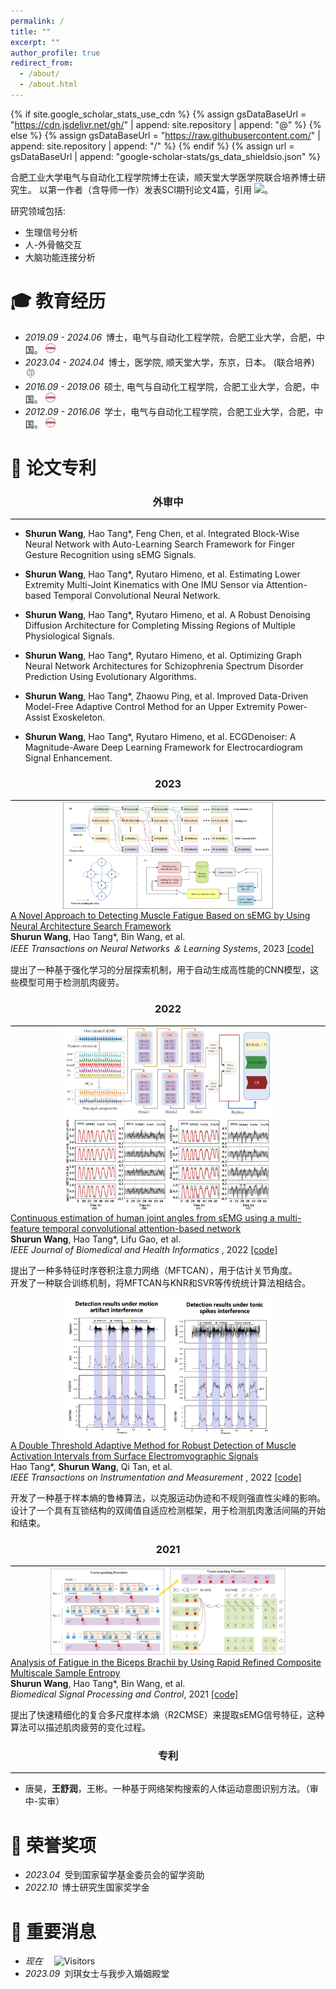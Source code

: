 ```yaml
---
permalink: /
title: ""
excerpt: ""
author_profile: true
redirect_from: 
  - /about/
  - /about.html
---
```


{% if site.google_scholar_stats_use_cdn %}
{% assign gsDataBaseUrl = "https://cdn.jsdelivr.net/gh/" | append: site.repository | append: "@" %}
{% else %}
{% assign gsDataBaseUrl = "https://raw.githubusercontent.com/" | append: site.repository | append: "/" %}
{% endif %}
{% assign url = gsDataBaseUrl | append: "google-scholar-stats/gs_data_shieldsio.json" %}

<span class='anchor' id='about-me'></span>

合肥工业大学电气与自动化工程学院博士在读，顺天堂大学医学院联合培养博士研究生。 以第一作者（含导师一作）发表SCI期刊论文4篇，引用 
 <a href='https://scholar.google.com/citations?user=Pb73FP8AAAAJ'><img src="https://img.shields.io/endpoint?url={{ url | url_encode }}&logo=Google%20Scholar&labelColor=f6f6f6&color=9cf&style=flat&label=citations"></a>。

研究领域包括: 
- 生理信号分析
- 人-外骨骼交互
- 大脑功能连接分析

<span class='anchor' id='-jyjl'></span>

# 🎓 教育经历 
- *2019.09 - 2024.06*&ensp;博士，电气与自动化工程学院，合肥工业大学，合肥，中国。 <a href="https://www.hfut.edu.cn/"><img class="svg" src="/images/hfut.png" width="16pt"></a> 
- *2023.04 - 2024.04*&ensp;博士，医学院, 顺天堂大学，东京，日本。 (联合培养) <a href="https://en.juntendo.ac.jp/"><img class="svg" src="/images/juntendo.png" width="16pt"></a> 
- *2016.09 - 2019.06*&ensp;硕士, 电气与自动化工程学院，合肥工业大学，合肥，中国。 <a href="https://www.hfut.edu.cn/"><img class="svg" src="/images/hfut.png" width="16pt"></a> 
- *2012.09 - 2016.06*&ensp;学士，电气与自动化工程学院，合肥工业大学，合肥，中国。 <a href="https://www.hfut.edu.cn/"><img class="svg" src="/images/hfut.png" width="16pt"></a> 

<span class='anchor' id='-lwzl'></span>

# 📝 论文专利 
<h3 align="center">外审中</h3>
<div style="border-bottom: 1px solid #000; margin: 0px 0;"></div>

- __Shurun Wang__, Hao Tang*, Feng Chen, et al. Integrated Block-Wise Neural Network with Auto-Learning Search Framework for Finger Gesture Recognition using sEMG Signals. 

- __Shurun Wang__, Hao Tang*, Ryutaro Himeno, et al. Estimating Lower Extremity Multi-Joint Kinematics with One IMU Sensor via Attention-based Temporal Convolutional Neural Network.

- __Shurun Wang__, Hao Tang*, Ryutaro Himeno, et al. A Robust Denoising Diffusion Architecture for Completing Missing Regions of Multiple Physiological Signals. 

- __Shurun Wang__, Hao Tang*, Ryutaro Himeno, et al. Optimizing Graph Neural Network Architectures for Schizophrenia Spectrum Disorder Prediction Using Evolutionary Algorithms.

- __Shurun Wang__, Hao Tang*, Zhaowu Ping, et al. Improved Data-Driven Model-Free Adaptive Control Method for an Upper Extremity Power-Assist Exoskeleton.

- __Shurun Wang__, Hao Tang*, Ryutaro Himeno, et al. ECGDenoiser: A Magnitude-Aware Deep Learning Framework for Electrocardiogram Signal Enhancement.


<h3 align="center">2023</h3>
<div style="border-bottom: 1px solid #000; margin: 0px 0;"></div>

<div class='paper-box'>
    <div class='paper-box-image' style="text-align:center;">
        <img src='images/tnnls23.png' alt="sym" style="width:340px;height:175px;margin:auto;vertical-align:middle">
    </div>
    <div class='paper-box-text'>
        <a href="https://ieeexplore.ieee.org/document/9609089">
            <papertitle> A Novel Approach to Detecting Muscle Fatigue Based on sEMG by Using Neural Architecture Search Framework </papertitle>
        </a>
        <br>
        <strong>Shurun Wang</strong>, Hao Tang*, Bin Wang, et al.
        <br>
        <em> IEEE Transactions on Neural Networks ＆ Learning Systems</em>, 2023 <a href="https://github.com/Shurun-Wang/NAS">[code]</a>
        <p></p>
        <p>提出了一种基于强化学习的分层探索机制，用于自动生成高性能的CNN模型，这些模型可用于检测肌肉疲劳。</p>
    </div>
</div>


<h3 align="center">2022</h3>
<div style="border-bottom: 1px solid #000; margin: 0px 0;"></div>

<div class='paper-box'>
    <div class='paper-box-image' style="text-align:center;">
        <img src='images/jbhl22.png' alt="sym" style="width:340px;height:298px;margin:auto;vertical-align:middle">
    </div>
    <div class='paper-box-text'>
        <a href="https://ieeexplore.ieee.org/document/9857571">
            <papertitle> Continuous estimation of human joint angles from sEMG using a multi-feature temporal convolutional attention-based network </papertitle>
        </a>
        <br>
        <strong>Shurun Wang</strong>, Hao Tang*, Lifu Gao, et al.
        <br>
        <em> IEEE Journal of Biomedical and Health Informatics </em>, 2022 <a href="https://github.com/Shurun-Wang/MFTCAN-KNR">[code]</a>
        <p></p>
        <p> 提出了一种多特征时序卷积注意力网络（MFTCAN），用于估计关节角度。 <br>
          开发了一种联合训练机制，将MFTCAN与KNR和SVR等传统统计算法相结合。
</p>
    </div>
</div>

<div class='paper-box'>
    <div class='paper-box-image' style="text-align:center;">
        <img src='images/tim22.png' alt="sym" style="width:340px;height:228px;margin:auto;vertical-align:middle">
    </div>
    <div class='paper-box-text'>
        <a href="https://ieeexplore.ieee.org/document/9762275">
            <papertitle> A Double Threshold Adaptive Method for Robust Detection of Muscle Activation Intervals from Surface Electromyographic Signals </papertitle>
        </a>
        <br>
        Hao Tang*, <strong>Shurun Wang</strong>, Qi Tan, et al.
        <br>
        <em> IEEE Transactions on Instrumentation and Measurement </em>, 2022 <a href="https://github.com/Shurun-Wang/sEMGDetection">[code]</a>
        <p></p>
        <p> 开发了一种基于样本熵的鲁棒算法，以克服运动伪迹和不规则强直性尖峰的影响。  <br> 设计了一个具有互锁结构的双阈值自适应检测框架，用于检测肌肉激活间隔的开始和结束。
</p>
    </div>
</div>

<h3 align="center">2021</h3>
<div style="border-bottom: 1px solid #000; margin: 0px 0;"></div>

<div class='paper-box'>
    <div class='paper-box-image' style="text-align:center;">
        <img src='images/bspc21.png' alt="sym" style="width:380px;height:145px;margin:auto;vertical-align:middle">
    </div>
    <div class='paper-box-text'>
        <a href="https://www.sciencedirect.com/science/article/pii/S1746809421001075">
            <papertitle> Analysis of Fatigue in the Biceps Brachii by Using Rapid Refined Composite Multiscale Sample Entropy </papertitle>
        </a>
        <br>
        <strong>Shurun Wang</strong>, Hao Tang*, Bin Wang, et al.
        <br>
        <em> Biomedical Signal Processing and Control</em>, 2021 <a href="https://github.com/Shurun-Wang/R2CMSE">[code]</a>
        <p></p>
        <p> 提出了快速精细化的复合多尺度样本熵（R2CMSE）来提取sEMG信号特征，这种算法可以描述肌肉疲劳的变化过程。 </p>
    </div>
</div>

<h3 align="center">专利</h3>
<div style="border-bottom: 1px solid #000; margin: 0px 0;"></div>

- 唐昊，__王舒润__，王彬。一种基于网络架构搜索的人体运动意图识别方法。（审中-实审）

<span class='anchor' id='-ryjl'></span>

# 🏅 荣誉奖项
- *2023.04*&ensp;受到国家留学基金委员会的留学资助
- *2022.10*&ensp;博士研究生国家奖学金

<span class='anchor' id='-zyxx'></span>

# 💬 重要消息
- *现在* &ensp;&ensp;![Visitors](https://api.visitorbadge.io/api/visitors?path=https://shurun-wang.github.io/zh-cn/&label=visitors&countColor=%232ccce4&style=plastic)
- *2023.09*&ensp;刘琪女士与我步入婚姻殿堂



  

